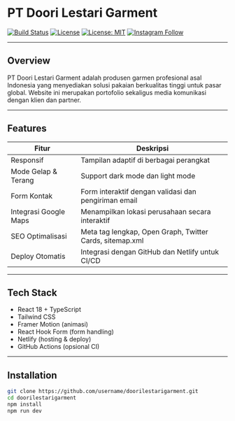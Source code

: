# PT Doori Lestari Garment

[![Build Status](https://img.shields.io/badge/build-passing-brightgreen)](https://github.com/username/doorilestarigarment/actions)
[![License](https://img.shields.io/badge/license-MIT-blue)](https://opensource.org/licenses/MIT)
[![License: MIT](https://img.shields.io/badge/License-MIT-green.svg)](https://opensource.org/licenses/MIT)
[![Instagram Follow](https://img.shields.io/badge/Instagram-Follow%20Me-orange?logo=instagram&style=social)](https://instagram.com/anjasmalik_)

---

## Overview

PT Doori Lestari Garment adalah produsen garmen profesional asal Indonesia yang menyediakan solusi pakaian berkualitas tinggi untuk pasar global. Website ini merupakan portofolio sekaligus media komunikasi dengan klien dan partner.

---

## Features

| Fitur                    | Deskripsi                                                |
|--------------------------|----------------------------------------------------------|
| Responsif                | Tampilan adaptif di berbagai perangkat                   |
| Mode Gelap & Terang      | Support dark mode dan light mode                          |
| Form Kontak              | Form interaktif dengan validasi dan pengiriman email     |
| Integrasi Google Maps    | Menampilkan lokasi perusahaan secara interaktif          |
| SEO Optimalisasi         | Meta tag lengkap, Open Graph, Twitter Cards, sitemap.xml |
| Deploy Otomatis          | Integrasi dengan GitHub dan Netlify untuk CI/CD          |

---

## Tech Stack

- React 18 + TypeScript
- Tailwind CSS
- Framer Motion (animasi)
- React Hook Form (form handling)
- Netlify (hosting & deploy)
- GitHub Actions (opsional CI)

---

## Installation

```bash
git clone https://github.com/username/doorilestarigarment.git
cd doorilestarigarment
npm install
npm run dev
